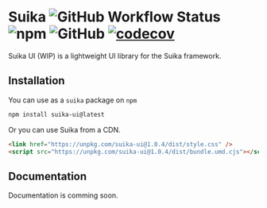 # Suika ![GitHub Workflow Status](https://img.shields.io/github/actions/workflow/status/JonWatkins/suika-ui/main.yml) ![npm](https://img.shields.io/npm/v/suika-ui) ![GitHub](https://img.shields.io/github/license/JonWatkins/suika-ui) [![codecov](https://codecov.io/gh/JonWatkins/suika-ui/branch/main/graph/badge.svg?token=CZ8QB5X8S5)](https://codecov.io/gh/JonWatkins/suika-ui)

Suika UI (WIP) is a lightweight UI library for the Suika framework.

## Installation

You can use as a `suika` package on `npm`

```bash
npm install suika-ui@latest
```

Or you can use Suika from a CDN.

```html
<link href="https://unpkg.com/suika-ui@1.0.4/dist/style.css" />
<script src="https://unpkg.com/suika-ui@1.0.4/dist/bundle.umd.cjs"></script>
```

## Documentation

Documentation is comming soon.
